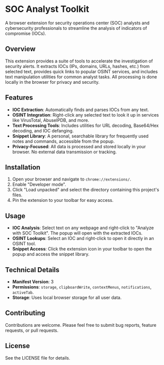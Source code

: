 
# SOC Analyst Toolkit

A browser extension for security operations center (SOC) analysts and cybersecurity professionals to streamline the analysis of indicators of compromise (IOCs).

## Overview

This extension provides a suite of tools to accelerate the investigation of security alerts. It extracts IOCs (IPs, domains, URLs, hashes, etc.) from selected text, provides quick links to popular OSINT services, and includes text manipulation utilities for common analyst tasks. All processing is done locally in the browser for privacy and security.

## Features

- **IOC Extraction**: Automatically finds and parses IOCs from any text.
- **OSINT Integration**: Right-click any selected text to look it up in services like VirusTotal, AbuseIPDB, and more.
- **Text Processing Tools**: Includes utilities for URL decoding, Base64/Hex decoding, and IOC defanging.
- **Snippet Library**: A personal, searchable library for frequently used notes and commands, accessible from the popup.
- **Privacy-Focused**: All data is processed and stored locally in your browser. No external data transmission or tracking.

## Installation

1. Open your browser and navigate to `chrome://extensions/`.
2. Enable "Developer mode".
3. Click "Load unpacked" and select the directory containing this project's files.
4. Pin the extension to your toolbar for easy access.

## Usage

- **IOC Analysis**: Select text on any webpage and right-click to "Analyze with SOC Toolkit". The popup will open with the extracted IOCs.
- **OSINT Lookups**: Select an IOC and right-click to open it directly in an OSINT tool.
- **Snippet Access**: Click the extension icon in your toolbar to open the popup and access the snippet library.

## Technical Details

- **Manifest Version**: 3
- **Permissions**: `storage`, `clipboardWrite`, `contextMenus`, `notifications`, `activeTab`.
- **Storage**: Uses local browser storage for all user data.

## Contributing

Contributions are welcome. Please feel free to submit bug reports, feature requests, or pull requests.

## License

See the LICENSE file for details.
